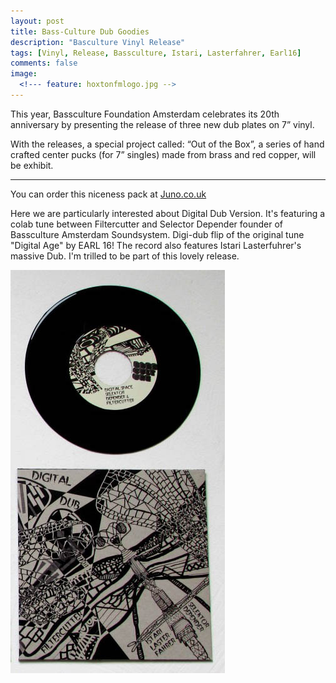 ```yaml
---
layout: post
title: Bass-Culture Dub Goodies
description: "Basculture Vinyl Release"
tags: [Vinyl, Release, Bassculture, Istari, Lasterfahrer, Earl16]
comments: false
image:
  <!--- feature: hoxtonfmlogo.jpg -->
---
```


This year, Bassculture Foundation Amsterdam celebrates its 20th anniversary by presenting the release of three new dub plates on 7” vinyl. 

With the releases, a special project called: “Out of the Box”, a series of hand crafted center pucks (for 7” singles) made from brass and red copper, will be exhibit. 

---

You can order this niceness pack at <a href="http://www.juno.co.uk/products/istari-lasterfahrer-selektor-depender-filtercutter-digital-dub/593174-01/" target="_blank">Juno.co.uk</a>

Here we are particularly interested about Digital Dub Version. It's featuring a colab tune between Filtercutter and Selector Depender founder of Bassculture Amsterdam Soundsystem. Digi-dub flip of the original tune "Digital Age" by EARL 16! The record also features Istari Lasterfuhrer's massive Dub. I'm trilled to be part of this lovely release.

<a href="http://sozialistischer-plattenbau.org/catalog/product_info.php?cPath&products_id=1765" target="_blank"><img src="/images/bc7003foto.jpg"></a>

<!---

<div markdown="0"><a href="https://www.facebook.com/BasscultureFoundation/" target="_blank" class="btn btn-info">BassCulture</a></div>   --->
